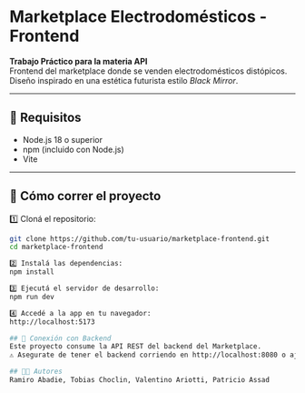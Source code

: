# Marketplace Electrodomésticos - Frontend

**Trabajo Práctico para la materia API**  
Frontend del marketplace donde se venden electrodomésticos distópicos.  
Diseño inspirado en una estética futurista estilo *Black Mirror*.  

---
## 🧪 Requisitos

- Node.js 18 o superior
- npm (incluido con Node.js)
- Vite

---

## 🚀 Cómo correr el proyecto

1️⃣ Cloná el repositorio:

```bash
git clone https://github.com/tu-usuario/marketplace-frontend.git
cd marketplace-frontend

2️⃣ Instalá las dependencias:
npm install

3️⃣ Ejecutá el servidor de desarrollo:
npm run dev

4️⃣ Accedé a la app en tu navegador:
http://localhost:5173

## 🔗 Conexión con Backend
Este proyecto consume la API REST del backend del Marketplace.
⚠️ Asegurate de tener el backend corriendo en http://localhost:8080 o ajustar la URL de la API en los componentes.

## 🧑‍💻 Autores
Ramiro Abadie, Tobias Choclin, Valentino Ariotti, Patricio Assad
